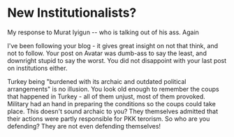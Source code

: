 # New Institutionalists?

My response to Murat Iyigun -- who is talking out of his ass. Again

I've been following your blog - it gives great insight on not that think, and not to follow. Your post on Avatar was dumb-ass to say the least, and downright stupid to say the worst. You did not disappoint with your last post on institutions either.

Turkey being "burdened with its archaic and outdated political arrangements" is no illusion. You look old enough to remember the coups that happened in Turkey - all of them unjust, most of them provoked. Military had an hand in preparing the conditions so the coups could take place. This doesn't sound archaic to you? They themselves admitted that their actions were partly responsible for PKK terorism. So who are you defending? They are not even defending themselves!
